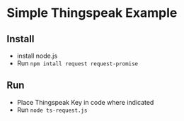 # Simple Thingspeak Example

## Install

- install node.js
- Run ``npm intall request request-promise``

## Run

- Place Thingspeak Key in code where indicated
- Run ``node ts-request.js``